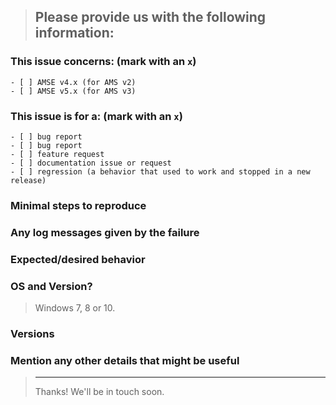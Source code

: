 <!--
IF SUFFICIENT INFORMATION IS NOT PROVIDED VIA THE FOLLOWING TEMPLATE THE ISSUE MIGHT BE CLOSED WITHOUT FURTHER CONSIDERATION OR INVESTIGATION
-->
> Please provide us with the following information:
> ---------------------------------------------------------------

### This issue concerns: (mark with an `x`)
```
- [ ] AMSE v4.x (for AMS v2)
- [ ] AMSE v5.x (for AMS v3)
```

### This issue is for a: (mark with an `x`)
```
- [ ] bug report
- [ ] bug report
- [ ] feature request
- [ ] documentation issue or request
- [ ] regression (a behavior that used to work and stopped in a new release)
```

### Minimal steps to reproduce
>

### Any log messages given by the failure
>

### Expected/desired behavior
>

### OS and Version?
> Windows 7, 8 or 10.

### Versions
>

### Mention any other details that might be useful

> ---------------------------------------------------------------
> Thanks! We'll be in touch soon.